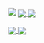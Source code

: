 ![](https://hit.yhype.me/github/profile?user_id=52111185)
<a href="https://github.com/LibRapid/LibRapidRust">
  <img align="center" src="https://github-readme-stats.vercel.app/api/pin/?username=nervousnullptr&repo=librapidrust&theme=radical&hide_border=true" />
</a>
<a href="https://github.com/NervousNullPtr/Von-Vektoren-und-Polynomen">
  <img align="center" src="https://github-readme-stats.vercel.app/api/pin/?username=nervousnullptr&repo=SymboMath&theme=radical&hide_border=true" />
</a>
<br><br>
<a href="https://github.com/NervousNullPtr">
  <img align="center" src="https://github-readme-stats.vercel.app/api?username=nervousnullptr&show_icons=true&theme=radical&include_all_commits=true&count_private=true&hide_border=true" />
</a><a href="https://github.com/NervousNullPtr">
  <img align="center" src="https://github-readme-stats.vercel.app/api/top-langs/?username=nervousnullptr&theme=radical&style=compact&hide=JavaScript,HTML,CSS,Roff&show_icons=true&include_all_commits=true&count_private=true&hide_border=true&langs_count=3" />
  </a>
<br><br>
